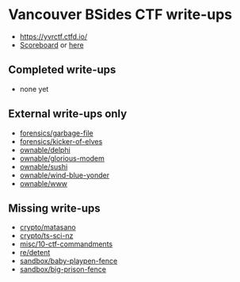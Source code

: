 # Vancouver BSides CTF write-ups

* <https://yvrctf.ctfd.io/>
* [Scoreboard](https://yvrctf.ctfd.io/scoreboard) or [here](scoreboard.txt)

## Completed write-ups

* none yet

## External write-ups only

* [forensics/garbage-file](forensics/garbage-file)
* [forensics/kicker-of-elves](forensics/kicker-of-elves)
* [ownable/delphi](ownable/delphi)
* [ownable/glorious-modem](ownable/glorious-modem)
* [ownable/sushi](ownable/sushi)
* [ownable/wind-blue-yonder](ownable/wind-blue-yonder)
* [ownable/www](ownable/www)

## Missing write-ups

* [crypto/matasano](crypto/matasano)
* [crypto/ts-sci-nz](crypto/ts-sci-nz)
* [misc/10-ctf-commandments](misc/10-ctf-commandments)
* [re/detent](re/detent)
* [sandbox/baby-playpen-fence](sandbox/baby-playpen-fence)
* [sandbox/big-prison-fence](sandbox/big-prison-fence)